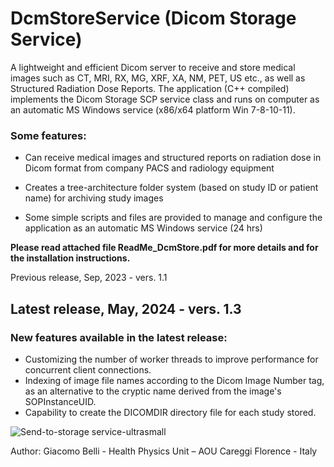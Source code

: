 # DcmStoreService  (Dicom Storage Service)

A lightweight and efficient Dicom server to receive and store medical images such as CT, MRI, RX, MG, XRF, XA, NM, PET, US etc., as well as Structured Radiation Dose Reports.
The application (C++ compiled) implements the Dicom Storage SCP service class and runs on computer as an automatic MS Windows service (x86/x64 platform Win 7-8-10-11).

### Some features:
- Can receive medical images and structured reports on radiation dose in Dicom format from company PACS and radiology equipment

- Creates a tree-architecture folder system (based on study ID or patient name) for archiving study images

- Some simple scripts and files are provided to manage and configure the application as an automatic MS Windows service (24 hrs)


**Please read attached file ReadMe_DcmStore.pdf for more details and for the installation instructions.**
   

Previous release, Sep, 2023 - vers. 1.1


## Latest release, May, 2024 - vers. 1.3

### New features available in the latest release:
- Customizing the number of worker threads to improve performance for concurrent client connections.
- Indexing of image file names according to the Dicom Image Number tag, as an alternative to the cryptic name derived from the image's SOPInstanceUID.
- Capability to create the DICOMDIR directory file for each study stored. 




![Send-to-storage service-ultrasmall](https://github.com/giacbli/DcmStoreService/assets/15181782/d3c31ce8-046b-45f6-831f-87aec9ed98c1)




Author: Giacomo Belli -
Health Physics Unit – AOU Careggi
Florence - Italy
